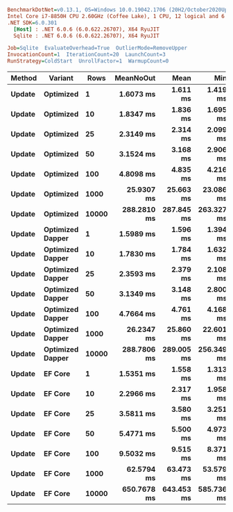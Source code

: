 ``` ini

BenchmarkDotNet=v0.13.1, OS=Windows 10.0.19042.1706 (20H2/October2020Update)
Intel Core i7-8850H CPU 2.60GHz (Coffee Lake), 1 CPU, 12 logical and 6 physical cores
.NET SDK=6.0.301
  [Host] : .NET 6.0.6 (6.0.622.26707), X64 RyuJIT
  Sqlite : .NET 6.0.6 (6.0.622.26707), X64 RyuJIT

Job=Sqlite  EvaluateOverhead=True  OutlierMode=RemoveUpper  
InvocationCount=1  IterationCount=20  LaunchCount=3  
RunStrategy=ColdStart  UnrollFactor=1  WarmupCount=0  

```
|      Method |         Variant |  Rows |   MeanNoOut |       Mean |        Min |         Q1 |     Median |         Q3 |        Max |
|------------ |---------------- |------ |------------:|-----------:|-----------:|-----------:|-----------:|-----------:|-----------:|
| **Update** |       **Optimized** |     **1** |   **1.6073 ms** |   **1.611 ms** |   **1.419 ms** |   **1.532 ms** |   **1.592 ms** |   **1.696 ms** |   **1.812 ms** |
| **Update** |       **Optimized** |    **10** |   **1.8347 ms** |   **1.836 ms** |   **1.695 ms** |   **1.796 ms** |   **1.833 ms** |   **1.870 ms** |   **2.070 ms** |
| **Update** |       **Optimized** |    **25** |   **2.3149 ms** |   **2.314 ms** |   **2.099 ms** |   **2.252 ms** |   **2.318 ms** |   **2.371 ms** |   **2.501 ms** |
| **Update** |       **Optimized** |    **50** |   **3.1524 ms** |   **3.168 ms** |   **2.906 ms** |   **3.096 ms** |   **3.151 ms** |   **3.211 ms** |   **3.639 ms** |
| **Update** |       **Optimized** |   **100** |   **4.8098 ms** |   **4.835 ms** |   **4.216 ms** |   **4.720 ms** |   **4.795 ms** |   **4.954 ms** |   **5.447 ms** |
| **Update** |       **Optimized** |  **1000** |  **25.9307 ms** |  **25.663 ms** |  **23.086 ms** |  **24.704 ms** |  **26.005 ms** |  **26.483 ms** |  **27.793 ms** |
| **Update** |       **Optimized** | **10000** | **288.2810 ms** | **287.845 ms** | **263.327 ms** | **280.732 ms** | **288.492 ms** | **294.947 ms** | **309.421 ms** |
| **Update** | **Optimized Dapper** |     **1** |   **1.5989 ms** |   **1.596 ms** |   **1.394 ms** |   **1.495 ms** |   **1.612 ms** |   **1.664 ms** |   **1.798 ms** |
| **Update** | **Optimized Dapper** |    **10** |   **1.7830 ms** |   **1.784 ms** |   **1.632 ms** |   **1.719 ms** |   **1.786 ms** |   **1.855 ms** |   **2.066 ms** |
| **Update** | **Optimized Dapper** |    **25** |   **2.3593 ms** |   **2.379 ms** |   **2.108 ms** |   **2.308 ms** |   **2.350 ms** |   **2.454 ms** |   **2.629 ms** |
| **Update** | **Optimized Dapper** |    **50** |   **3.1349 ms** |   **3.148 ms** |   **2.800 ms** |   **3.007 ms** |   **3.127 ms** |   **3.278 ms** |   **3.676 ms** |
| **Update** | **Optimized Dapper** |   **100** |   **4.7664 ms** |   **4.761 ms** |   **4.168 ms** |   **4.598 ms** |   **4.745 ms** |   **4.976 ms** |   **5.242 ms** |
| **Update** | **Optimized Dapper** |  **1000** |  **26.2347 ms** |  **25.860 ms** |  **22.601 ms** |  **24.795 ms** |  **26.422 ms** |  **26.913 ms** |  **28.280 ms** |
| **Update** | **Optimized Dapper** | **10000** | **288.7806 ms** | **289.005 ms** | **256.349 ms** | **279.788 ms** | **287.905 ms** | **298.737 ms** | **327.675 ms** |
| **Update** |          **EF Core** |     **1** |   **1.5351 ms** |   **1.558 ms** |   **1.313 ms** |   **1.464 ms** |   **1.535 ms** |   **1.629 ms** |   **1.885 ms** |
| **Update** |          **EF Core** |    **10** |   **2.2966 ms** |   **2.317 ms** |   **1.958 ms** |   **2.217 ms** |   **2.289 ms** |   **2.398 ms** |   **2.802 ms** |
| **Update** |          **EF Core** |    **25** |   **3.5811 ms** |   **3.580 ms** |   **3.251 ms** |   **3.500 ms** |   **3.582 ms** |   **3.675 ms** |   **4.095 ms** |
| **Update** |          **EF Core** |    **50** |   **5.4771 ms** |   **5.500 ms** |   **4.973 ms** |   **5.319 ms** |   **5.468 ms** |   **5.668 ms** |   **6.081 ms** |
| **Update** |          **EF Core** |   **100** |   **9.5032 ms** |   **9.515 ms** |   **8.371 ms** |   **9.053 ms** |   **9.575 ms** |   **9.925 ms** |  **11.472 ms** |
| **Update** |          **EF Core** |  **1000** |  **62.5794 ms** |  **63.473 ms** |  **53.579 ms** |  **60.102 ms** |  **62.234 ms** |  **67.328 ms** |  **78.882 ms** |
| **Update** |          **EF Core** | **10000** | **650.7678 ms** | **643.453 ms** | **585.736 ms** | **638.044 ms** | **652.148 ms** | **660.711 ms** | **680.216 ms** |
